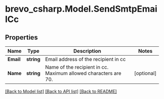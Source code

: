 # brevo_csharp.Model.SendSmtpEmailCc
## Properties

Name | Type | Description | Notes
------------ | ------------- | ------------- | -------------
**Email** | **string** | Email address of the recipient in cc | 
**Name** | **string** | Name of the recipient in cc. Maximum allowed characters are 70. | [optional] 

[[Back to Model list]](../README.md#documentation-for-models) [[Back to API list]](../README.md#documentation-for-api-endpoints) [[Back to README]](../README.md)


